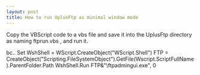 ```yaml
---
layout: post
title: How to run UplusFtp as minimal window mode
---
```


Copy the VBScript code to a vbs file and save it into the UplusFtp directory as naming ftprun.vbs , and run it.

bc.. Set WshShell = WScript.CreateObject("WScript.Shell")
FTP = CreateObject("Scripting.FileSystemObject").GetFile(Wscript.ScriptFullName).ParentFolder.Path
WshShell.Run FTP&"\ftpadmingui.exe", 0
